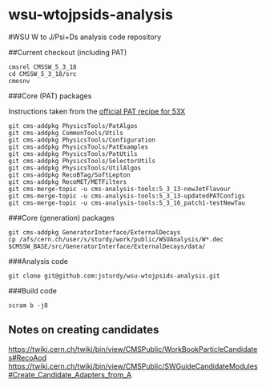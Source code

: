wsu-wtojpsids-analysis
======================

#WSU W to J/Psi+Ds analysis code repository

##Current checkout (including PAT)
```
cmsrel CMSSW_5_3_18
cd CMSSW_5_3_18/src
cmesnv
```

###Core (PAT) packages

Instructions taken from the [official PAT recipe for 53X](https://twiki.cern.ch/twiki/bin/view/CMSPublic/SWGuidePATReleaseNotes52X)
```
git cms-addpkg PhysicsTools/PatAlgos
git cms-addpkg CommonTools/Utils
git cms-addpkg PhysicsTools/Configuration
git cms-addpkg PhysicsTools/PatExamples
git cms-addpkg PhysicsTools/PatUtils
git cms-addpkg PhysicsTools/SelectorUtils
git cms-addpkg PhysicsTools/UtilAlgos
git cms-addpkg RecoBTag/SoftLepton
git cms-addpkg RecoMET/METFilters
git cms-merge-topic -u cms-analysis-tools:5_3_13-newJetFlavour
git cms-merge-topic -u cms-analysis-tools:5_3_13-updatedPATConfigs
git cms-merge-topic -u cms-analysis-tools:5_3_16_patch1-testNewTau
```


###Core (generation) packages
```
git cms-addpkg GeneratorInterface/ExternalDecays
cp /afs/cern.ch/user/s/sturdy/work/public/WSUAnalysis/W*.dec $CMSSW_BASE/src/GeneratorInterface/ExternalDecays/data/
```

###Analysis code
```
git clone git@github.com:jsturdy/wsu-wtojpsids-analysis.git
```

###Build code
```
scram b -j8
```

## Notes on creating candidates
https://twiki.cern.ch/twiki/bin/view/CMSPublic/WorkBookParticleCandidates#RecoAod
https://twiki.cern.ch/twiki/bin/view/CMSPublic/SWGuideCandidateModules#Create_Candidate_Adapters_from_A
##